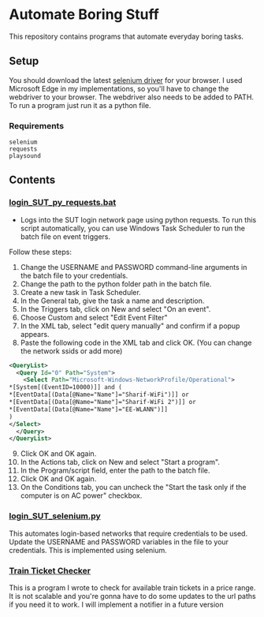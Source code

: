 # Automate Boring Stuff

This repository contains programs that automate everyday boring tasks.

## Setup

You should download the latest [selenium driver](https://www.selenium.dev/documentation/webdriver/getting_started/install_drivers/) for your browser. I used Microsoft Edge in my implementations, so you'll have to change the webdriver to your browser. The webdriver also needs to be added to PATH.
To run a program just run it as a python file.

### Requirements

```text
selenium
requests
playsound
```

## Contents

### [login_SUT_py_requests.bat](https://github.com/saeedzou/Automate_Boring_Stuff/blob/master/WiFi-Login/login_SUT_py_requests.bat)

- Logs into the SUT login network page using python requests. To run this script automatically, you can use Windows Task Scheduler to run the batch file on event triggers. 

Follow these steps:
1. Change the USERNAME and PASSWORD command-line arguments in the batch file to your credentials.
2. Change the path to the python folder path in the batch file.
3. Create a new task in Task Scheduler.
4. In the General tab, give the task a name and description.
5. In the Triggers tab, click on New and select "On an event".
6. Choose Custom and select "Edit Event Filter"
7. In the XML tab, select "edit query manually" and confirm if a popup appears.
8. Paste the following code in the XML tab and click OK. (You can change the network ssids or add more)
```xml
<QueryList>
  <Query Id="0" Path="System">
    <Select Path="Microsoft-Windows-NetworkProfile/Operational">
*[System[(EventID=10000)]] and (
*[EventData[(Data[@Name="Name"]="Sharif-WiFi")]] or
*[EventData[(Data[@Name="Name"]="Sharif-WiFi 2")]] or
*[EventData[(Data[@Name="Name"]="EE-WLANN")]]
)
</Select>
  </Query>
</QueryList>
```
9. Click OK and OK again.
10. In the Actions tab, click on New and select "Start a program".
11. In the Program/script field, enter the path to the batch file.
12. Click OK and OK again.
13. On the Conditions tab, you can uncheck the "Start the task only if the computer is on AC power" checkbox.



### [login_SUT_selenium.py](https://github.com/saeedzou/Automate_Boring_Stuff/blob/master/WiFi-Login/login_SUT_selenium.py)

This automates login-based networks that require credentials to be used.
Update the USERNAME and PASSWORD variables in the file to your credentials.
This is implemented using selenium.

### [Train Ticket Checker](https://github.com/saeedzou/Automate_Boring_Stuff/blob/master/Train-Ticket-Finder-Alibaba/train_ticket_finder_Alibaba.py)

This is a program I wrote to check for available train tickets in a price range.
It is not scalable and you're gonna have to do some updates to the url paths if you need it to work.
I will implement a notifier in a future version
